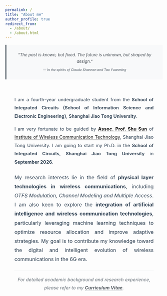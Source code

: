 ```yaml
---
permalink: /
title: "About me"
author_profile: true
redirect_from: 
  - /about/
  - /about.html
---
```


<style>
.academic-profile {
  max-width: 100%;
  line-height: 1.8;
  color: #2c3e50;
  font-size: 1.05em;
  margin-bottom: 1em;
}

.intro-section {
  background: #fdfdfd;
  padding: 2em;
  margin: 0.5em 0 1em 0;
}

.quote-section {
  text-align: center;
  margin: 1em 0 0.5em 0;
  padding: 1.5em;
  background: #f8f9fa;
  border-left: 4px solid #6c757d;
  font-style: italic;
  color: #495057;
}

.quote-text {
  font-size: 0.9em;
  line-height: 1.6;
  margin-bottom: 0.5em;
}

.quote-author {
  font-size: 0.7em;
  color: #6c757d;
  font-weight: 500;
}

.intro-section p {
  margin-bottom: 1em;
  text-align: justify;
}

.intro-section p:last-child {
  margin-bottom: 0;
}

.affiliation a {
  color: #2c3e50;
  text-decoration: none;
  font-weight: 600;
  border-bottom: 1px solid transparent;
  transition: border-bottom 0.2s ease;
}

.affiliation a:hover {
  border-bottom: 1px solid #34495e;
}

.research-section {
  margin: 1.5em 0;
}

.research-description {
  font-size: 1.1em;
  margin-bottom: 2em;
  text-align: justify;
  color: #2c3e50;
}

.cv-note {
  margin: 1.5em 0 0 0;
  padding: 1em 0 0.5em 0;
  border-top: 1px solid #e9ecef;
  font-style: italic;
  color: #6c757d;
  text-align: center;
}

.cv-note a {
  color: #495057;
  text-decoration: none;
  font-weight: 600;
  border-bottom: 1px dotted #6c757d;
}

.cv-note a:hover {
  color: #2c3e50;
  border-bottom: 1px solid #2c3e50;
}

@media (max-width: 768px) {
  .academic-profile {
    font-size: 1em;
  }
  
  .intro-section {
    padding: 1.5em;
    margin: 1.5em 0;
  }
  
  .quote-section {
    padding: 1em;
    margin: 0.8em 0 0.3em 0;
  }
  
  .quote-text {
    font-size: 0.85em;
  }
  
  .quote-author {
    font-size: 0.65em;
  }
}

/* 控制页面底部空白 */
body {
  min-height: auto !important;
}

.page {
  min-height: auto !important;
}

.archive {
  min-height: auto !important;
  padding-bottom: 2em !important;
}

/* 额外的布局控制 */
.page__content {
  padding-bottom: 2em !important;
}

.initial-content {
  min-height: auto !important;
}

#main {
  min-height: auto !important;
}

/* 如果有footer，确保它紧跟内容 */
.page__footer {
  margin-top: 2em !important;
}
</style>

<div class="academic-profile">

<div class="quote-section">
<div class="quote-text">"The past is known, but fixed. The future is unknown, but shaped by design."</div>
<div class="quote-author">— In the spirits of Claude Shannon and Tao Yuanming</div>
</div>

<div class="intro-section">
<p>I am a fourth-year undergraduate student from the <span class="affiliation"><a href="https://icisee.sjtu.edu.cn/">School of Integrated Circuits (School of Information Science and Electronic Engineering)</a></span>, <span class="affiliation"><a href="https://www.sjtu.edu.cn">Shanghai Jiao Tong University</a></span>.</p>

<p>I am very fortunate to be guided by <strong><a href="https://icisee.sjtu.edu.cn/jiaoshiml/sunshu.html">Assoc. Prof. Shu Sun</a></strong> of <a href="https://ee.sjtu.edu.cn/Show.aspx?infolb=94&infoid=346&flag=42">Institute of Wireless Communication Technology</a>, Shanghai Jiao Tong University. I am going to start my Ph.D. in the <span class="affiliation"><a href="https://icisee.sjtu.edu.cn/">School of Integrated Circuits</a></span>, <span class="affiliation"><a href="https://www.sjtu.edu.cn">Shanghai Jiao Tong University</a></span> in <strong>September 2026</strong>.</p>

<div class="research-section">
<p class="research-description">My research interests lie in the field of <strong>physical layer technologies in wireless communications</strong>, including <em>OTFS Modulation, Channel Modeling and Multiple Access</em>. I am also keen to explore the <strong>integration of artificial intelligence and wireless communication technologies</strong>, particularly leveraging machine learning techniques to optimize resource allocation and improve adaptive strategies. My goal is to contribute my knowledge toward the digital and intelligent evolution of wireless communications in the 6G era.</p>
</div>

<div class="cv-note">For detailed academic background and research experience, please refer to my <a href="../_pages/Lihan_Zheng_PhD_Application_CV.pdf">Curriculum Vitae</a>.</div>
</div>

<script>
// 动态调整页面高度，消除底部空白
(function() {
    function adjustPageHeight() {
        // 获取页面内容的实际高度
        var content = document.querySelector('.academic-profile') || document.querySelector('.page__content') || document.body;
        var actualHeight = content.scrollHeight;
        
        // 找到可能导致额外高度的元素
        var elements = ['body', 'html', '.page', '.archive', '#main', '.initial-content', '.page__content'];
        
        elements.forEach(function(selector) {
            var element = document.querySelector(selector);
            if (element) {
                element.style.minHeight = 'auto';
                element.style.height = 'auto';
            }
        });
        
        // 如果页面仍然太高，强制设置body高度
        if (window.innerHeight > actualHeight + 100) {
            document.body.style.height = (actualHeight + 100) + 'px';
            document.documentElement.style.height = (actualHeight + 100) + 'px';
        }
    }
    
    // 页面加载完成后调整
    if (document.readyState === 'loading') {
        document.addEventListener('DOMContentLoaded', adjustPageHeight);
    } else {
        adjustPageHeight();
    }
    
    // 窗口大小改变时重新调整
    window.addEventListener('resize', adjustPageHeight);
})();
</script>

